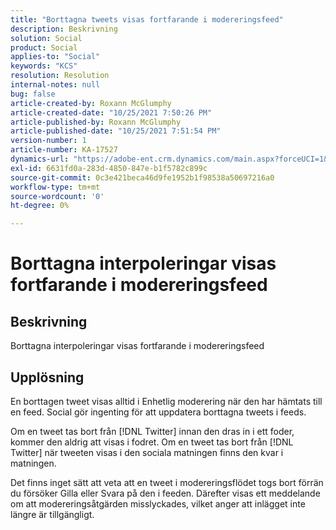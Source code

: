```yaml
---
title: "Borttagna tweets visas fortfarande i modereringsfeed"
description: Beskrivning
solution: Social
product: Social
applies-to: "Social"
keywords: "KCS"
resolution: Resolution
internal-notes: null
bug: false
article-created-by: Roxann McGlumphy
article-created-date: "10/25/2021 7:50:26 PM"
article-published-by: Roxann McGlumphy
article-published-date: "10/25/2021 7:51:54 PM"
version-number: 1
article-number: KA-17527
dynamics-url: "https://adobe-ent.crm.dynamics.com/main.aspx?forceUCI=1&pagetype=entityrecord&etn=knowledgearticle&id=4d279fc8-cc35-ec11-b6e6-000d3a3485ea"
exl-id: 6631fd0a-283d-4850-847e-b1f5782c899c
source-git-commit: 0c3e421beca46d9fe1952b1f98538a50697216a0
workflow-type: tm+mt
source-wordcount: '0'
ht-degree: 0%

---
```


# Borttagna interpoleringar visas fortfarande i modereringsfeed

## Beskrivning

Borttagna interpoleringar visas fortfarande i modereringsfeed

## Upplösning


En borttagen tweet visas alltid i Enhetlig moderering när den har hämtats till en feed. Social gör ingenting för att uppdatera borttagna tweets i feeds.

Om en tweet tas bort från [!DNL Twitter] innan den dras in i ett foder, kommer den aldrig att visas i fodret. Om en tweet tas bort från [!DNL Twitter] när tweeten visas i den sociala matningen finns den kvar i matningen.

Det finns inget sätt att veta att en tweet i modereringsflödet togs bort förrän du försöker Gilla eller Svara på den i feeden. Därefter visas ett meddelande om att modereringsåtgärden misslyckades, vilket anger att inlägget inte längre är tillgängligt.
